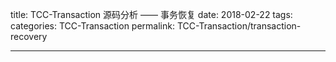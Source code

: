 title: TCC-Transaction 源码分析 —— 事务恢复
date: 2018-02-22
tags:
categories: TCC-Transaction
permalink: TCC-Transaction/transaction-recovery

---